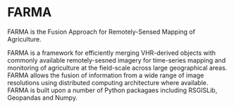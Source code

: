 # FARMA
FARMA is the Fusion Approach for Remotely-Sensed Mapping of Agriculture.

FARMA is a framework for efficiently merging VHR-derived objects with commonly available remotely-sesned imagery for time-series mapping and monitoring of agriculture at the field-scale across large geographical areas. FARMA allows the fusion of information from a wide range of image resolutions using distributed computing architecture where available. FARMA is built upon a number of Python packagaes including RSGISLib, Geopandas and Numpy.
